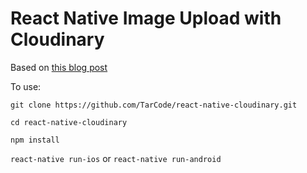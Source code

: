 # React Native Image Upload with Cloudinary

Based on [this blog post](https://tarcode.github.com/react-native-image-uploading/) 

To use: 

`git clone https://github.com/TarCode/react-native-cloudinary.git`

`cd react-native-cloudinary`

`npm install`

`react-native run-ios` or `react-native run-android`